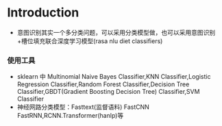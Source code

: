 # Introduction 
* 意图识别其实一个多分类问题，可以采用分类模型做，也可以采用意图识别+槽位填充联合深度学习模型(rasa nlu diet classifiers)
### 使用工具
* sklearn 中 Multinomial Naive Bayes Classifier,KNN Classifier,Logistic Regression Classifier,Random Forest Classifier,Decision Tree Classifier,GBDT(Gradient Boosting Decision Tree) Classifier,SVM Classifier
* 神经网路分类模型：Fasttext(监督语料) FastCNN FastRNN,RCNN.Transformer(hanlp)等 